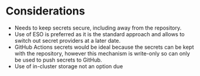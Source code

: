 # Considerations

- Needs to keep secrets secure, including away from the repository.
- Use of ESO is preferred as it is the standard approach and allows to switch out secret providers at a later date.
- GitHub Actions secrets would be ideal because the secrets can be kept with the repository, however this mechanism is write-only so can only be used to push secrets to GitHub.
- Use of in-cluster storage not an option due 